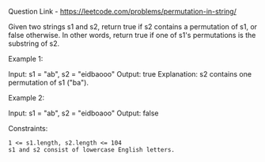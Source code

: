 Question Link - https://leetcode.com/problems/permutation-in-string/

Given two strings s1 and s2, return true if s2 contains a permutation of s1, or false otherwise.
In other words, return true if one of s1's permutations is the substring of s2.

Example 1:

Input: s1 = "ab", s2 = "eidbaooo"
Output: true
Explanation: s2 contains one permutation of s1 ("ba").

Example 2:

Input: s1 = "ab", s2 = "eidboaoo"
Output: false

 

Constraints:

    1 <= s1.length, s2.length <= 104
    s1 and s2 consist of lowercase English letters.

